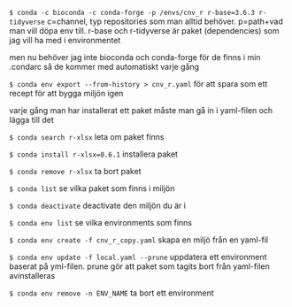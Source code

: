 `$ conda -c bioconda -c conda-forge -p /envs/cnv_r r-base=3.6.3 r-tidyverse` c=channel, typ repositories som man alltid behöver. p=path+vad man vill döpa env till. r-base och r-tidyverse är paket (dependencies) som jag vill ha med i environmentet

men nu behöver jag inte bioconda och conda-forge för de finns i min .condarc så de kommer med automatiskt varje gång 

`$ conda env export --from-history > cnv_r.yaml` för att spara som ett recept för att bygga miljön igen


varje gång man har installerat ett paket måste man gå in i yaml-filen och lägga till det


`$ conda search r-xlsx` leta om paket finns 


`$ conda install r-xlsx=0.6.1` installera paket


`$ conda remove r-xlsx` ta bort paket


`$ conda list` se vilka paket som finns i miljön


`$ conda deactivate` deactivate den miljön du är i 


`$ conda env list` se vilka environments som finns


`$ conda env create -f cnv_r_copy.yaml` skapa en miljö från en yaml-fil


`$ conda env update -f local.yaml --prune` uppdatera ett environment baserat på yml-filen. prune gör att paket som tagits bort från yaml-filen avinstalleras


`$ conda env remove -n ENV_NAME` ta bort ett environment

